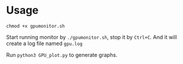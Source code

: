 # Usage
`chmod +x gpumonitor.sh`

Start running monitor by `./gpumonitor.sh`, stop it by `Ctrl+C`. And it will create a log file named `gpu.log`

Run `python3 GPU_plot.py` to generate graphs.
